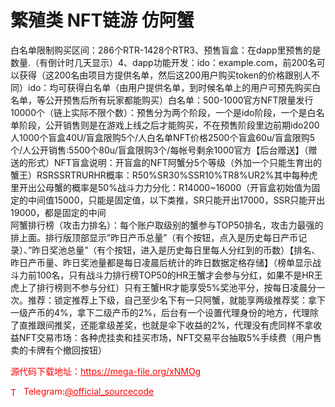 # 繁殖类 NFT链游 仿阿蟹

白名单限制购买区间：286个RTR-1428个RTR3、预售盲盒：在dapp里预售的是数量.（有倒计时几天显示）4、dapp功能开发：ido：example.com，前200名可以获得（这200名由项目方提供名单，然后这200用户购买token的价格跟别人不同）ido：均可获得白名单（由用户提供名单，到时候名单上的用户可预先购买白名单，等公开预售后所有玩家都能购买）白名单：500-1000官方NFT限量发行10000个（链上实际不限个数）：预售分为两个阶段，一个是ido阶段，一个是白名单阶段，公开销售则是在游戏上线之后才能购买，不在预售阶段里边前期ido200人1000个盲盒40U/盲盒限购5个/人白名单NFT价格2500个盲盒60u/盲盒限购5个/人公开销售:5500个80u/盲盒限购3个/每帐号剩余1000官方【后台赠送】（赠送的形式）NFT盲盒说明：开盲盒的NFT阿蟹分5个等级（外加一个只能生育出的蟹王）RSRSSRTRURHR概率：R50%SR30%SSR10%TR8%UR2%其中每种虎里开出公母蟹的概率是50%战斗力力分化：R14000~16000（开盲盒初始值为固定的中间值15000，只能是固定值，以下类推，SR只能开出17000，SSR只能开出19000，都是固定的中间<br>阿蟹排行榜（攻击力排名）：每个账户取级别的蟹参与TOP50排名，攻击力最强的排上面。排行版顶部显示”昨日产币总量”（有个按钮，点入是历史每日产币记录）、”昨日奖池总量”（有个按钮，进入是历史每日里每人分红到的币数）【排名、昨日产币量、昨日奖池量都是每日凌晨后统计的昨日数据定格存储】（榜单显示战斗力前100名，只有战斗力排行榜TOP50的HR王蟹才会参与分红，如果不是HR王虎上了排行榜则不参与分红）只有王蟹HR才能享受5%奖池平分，按每日凌晨分一次。推荐：锁定推荐上下级，自己至少名下有一只阿蟹，就能享两级推荐奖：拿下一级产币的4%，拿下二级产币的2%，后台有一个设置代理身份的地方，代理除了直推跟间推奖，还能拿级差奖，也就是伞下收益的2%，代理没有虎同样不拿收益NFT交易市场：各种虎挂卖和挂买市场，NFT交易平台抽取5%手续费（用户售卖的卡牌有个撤回按钮）<br>


<p style="color: red;">源代码下载地址：<a href="https://mega-file.org/xNMOg" style="color: red;">https://mega-file.org/xNMOg</a></p><p style="color: red;"><img src="https://cdn-icons-png.flaticon.com/512/2111/2111646.png" alt="Telegram Icon" style="width: 16px; vertical-align: middle; margin-right: 5px;">Telegram:<a href="https://t.me/official_sourcecode" style="color: red;">@official_sourcecode</a></p>